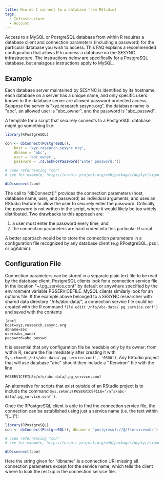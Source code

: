 ```yaml
---
title: How do I connect to a database from RStudio? 
tags:
  - Infrastructure
  - Account
---
```



Access to a MySQL or PostgreSQL database from within R requires a database client and connection parameters (including a password) for the particular database you wish to access. This FAQ explains a recommended configuration that allows R to access a database on the SESYNC infrastructure. The instructions below are specifically for a PostgreSQL database, but analagous instructions apply to MySQL.

## Example

Each database server maintained by SESYNC is identified by its hostname, each database on a server has a unique name, and only specific users known to the database server are allowed password protected access. Suppose the server is "xyz.research.sesync.org",  the database name is "abc", an allowed user is "abc_owner", and the password is "abc_passwd".

A template for a script that securely connects to a PostgreSQL database might go something like:

``` r
library(RPostgreSQL)

con <- dbConnect(PostgreSQL(),
    host = 'xyz.research.sesync.org',
    dbname = 'abc',
    user = 'abc_owner',
    password = .rs.askForPassword('Enter password:'))

# code referrencing "con"
# see for example, https://cran.r-project.org/web/packages/dbplyr/vignettes/dbplyr.html

dbDisonnect(con)
```

The call to "dbConnect()" provides the connection parameters (host, database name, user, and password) as individual arguments, and uses an RStudio feature to allow the user to securely enter the password. Critically, the password is not written in the script, where it would likely be too widely distributed. Two drawbacks to this approach are:

1. a user must enter the password every time, and
2. the connection parameters are hard coded into this particular R script.

A better approach would be to store the connection parameters in a configuration file recognized by any database client (e.g RPostgreSQL, psql, or pgAdmin).

## Configuration File

Connection parameters can be stored in a separate plain text file to be read by the database client. PostgreSQL clients look for a connection service file in the location "~/.pg_service.conf" by default or anywhere specified by the environment variable PGSERVICEFILE. MySQL clients similarly look for an options file. If the example above belonged to a SESYNC researcher with shared data directory "/nfs/abc-data/", a connection service file could be created with the R command `file.edit('/nfs/abc-data/.pg_service.conf')` and saved with the contents

```
[abc]
host=xyz.research.sesync.org
dbname=abc
user=abc_owner
password=abc_passwd
```

It is essential that any configuration file be readable only by its owner: from within R, secure the file imediately after creating it with `Sys.chmod('/nfs/abc-data/.pg_service.conf', '0600')`. Any RStudio project that will use database "abc" should then include a ".Renviron" file with the line
```
PGSERVICEFILE=/nfs/abc-data/.pg_service.conf
```
An alternative for scripts that exist outside of an RStudio project is to include the command `Sys.setenv(PGSERVICEFILE='/nfs/abc-data/.pg_service.conf')`.

Once the RPostgreSQL client is able to find the connection service file, the connection can be established using just a service name (i.e. the text within "[...]"):

```r
library(RPostgreSQL)
con <- dbConnect(PostgreSQL(), dbname = 'postgresql://@/?service=abc')

# code referrencing "con"
# see for example, https://cran.r-project.org/web/packages/dbplyr/vignettes/dbplyr.html

dbDisonnect(con)
```

Here the string given for "dbname" is a connection URI missing all connection parameters except for the service name, which tells the client where to look the rest up in the connection service file.
